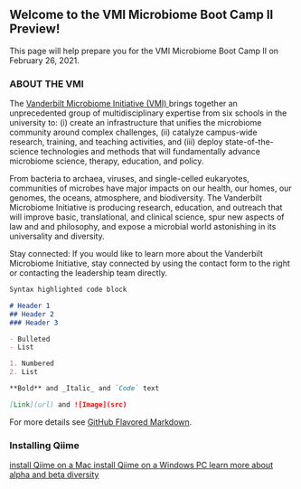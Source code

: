 ## Welcome to the VMI Microbiome Boot Camp II Preview!

This page will help prepare you for the VMI Microbiome Boot Camp II on February 26, 2021. 

### ABOUT THE VMI 

The [Vanderbilt Microbiome Initiative (VMI) ](https://lab.vanderbilt.edu/microbiome/)brings together an unprecedented group of multidisciplinary expertise from six schools in the university to: (i) create an infrastructure that unifies the microbiome community around complex challenges, (ii) catalyze campus-wide research, training, and teaching activities, and (iii) deploy state-of-the-science technologies and methods that will fundamentally advance microbiome science, therapy, education, and policy.

From bacteria to archaea, viruses, and single-celled eukaryotes, communities of microbes have major impacts on our health, our homes, our genomes, the oceans, atmosphere, and biodiversity. The Vanderbilt Microbiome Initiative is producing research, education, and outreach that will improve basic, translational, and clinical science, spur new aspects of law and and philosophy, and expose a microbial world astonishing in its universality and diversity.

Stay connected: If you would like to learn more about the Vanderbilt Microbiome Initiative, stay connected by using the contact form to the right or contacting the leadership team directly.

```markdown
Syntax highlighted code block

# Header 1
## Header 2
### Header 3

- Bulleted
- List

1. Numbered
2. List

**Bold** and _Italic_ and `Code` text

[Link](url) and ![Image](src)
```

For more details see [GitHub Flavored Markdown](https://guides.github.com/features/mastering-markdown/).

### Installing Qiime

[install Qiime on a Mac ](https://youtu.be/1vRQ2MPRRpo)
[install Qiime on a Windows PC ](https://youtu.be/b4l_wIJ1dwE)
[learn more about alpha and beta diversity ](https://youtu.be/CQaFT_vVQvw)



